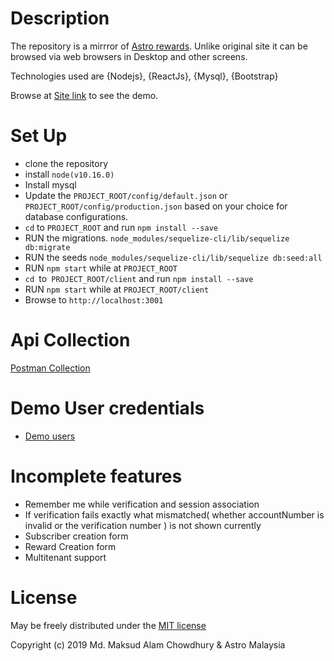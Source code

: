 # Description

The repository is a mirrror of [Astro rewards](https://rewards.astro.com.my/).
Unlike original site it can be browsed via web browsers in Desktop and other screens.

Technologies used are {Nodejs}, {ReactJs}, {Mysql}, {Bootstrap}

Browse at [Site link](http://172.104.167.246:3001/) to see the demo.

# Set Up

- clone the repository
- install `node(v10.16.0)`
- Install mysql
- Update the `PROJECT_ROOT/config/default.json` or `PROJECT_ROOT/config/production.json`
  based on your choice for database configurations.
- `cd` to `PROJECT_ROOT` and run `npm install --save`
- RUN the migrations. `node_modules/sequelize-cli/lib/sequelize db:migrate`
- RUN the seeds `node_modules/sequelize-cli/lib/sequelize db:seed:all`
- RUN `npm start` while at `PROJECT_ROOT`
- `cd `to` PROJECT_ROOT/client` and run `npm install --save`
- RUN `npm start` while at `PROJECT_ROOT/client`
- Browse to `http://localhost:3001`

# Api Collection

[Postman Collection](https://www.getpostman.com/collections/a800022f0501c8e62301)

# Demo User credentials

- [Demo users](https://github.com/maksudc/astro_rewards/blob/master/infrastructure/db/fixtures/subscribers.js)

# Incomplete features

- Remember me while verification and session association
- If verification fails exactly what mismatched( whether accountNumber is invalid or the verification number ) is not shown currently
- Subscriber creation form
- Reward Creation form
- Multitenant support

# License

May be freely distributed under the [MIT license](https://raw.githubusercontent.com/maksudc/astro_rewards/master/LICENSE)

Copyright (c) 2019 Md. Maksud Alam Chowdhury & Astro Malaysia
